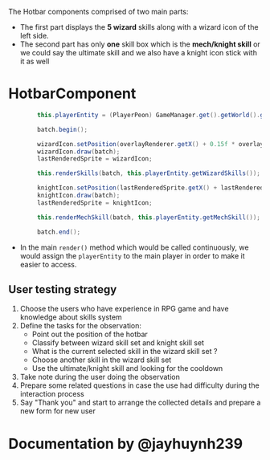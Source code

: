 The Hotbar components comprised of two main parts:
- The first part displays the **5 wizard** skills along with a wizard icon of the left side.
- The second part has only **one** skill box which is the **mech/knight skill** or we could say the ultimate skill and we also have a knight icon stick with it as well 

# HotbarComponent

```java
        this.playerEntity = (PlayerPeon) GameManager.get().getWorld().getPlayerEntity();

        batch.begin();

        wizardIcon.setPosition(overlayRenderer.getX() + 0.15f * overlayRenderer.getWidth(), overlayRenderer.getY());
        wizardIcon.draw(batch);
        lastRenderedSprite = wizardIcon;

        this.renderSkills(batch, this.playerEntity.getWizardSkills());

        knightIcon.setPosition(lastRenderedSprite.getX() + lastRenderedSprite.getWidth() + 0.05f * overlayRenderer.getWidth(), lastRenderedSprite.getY());
        knightIcon.draw(batch);
        lastRenderedSprite = knightIcon;

        this.renderMechSkill(batch, this.playerEntity.getMechSkill());

        batch.end();
```

- In the main `render()` method which would be called continuously, we would assign the `playerEntity` to the main player in order to make it easier to access.

## User testing strategy
1. Choose the users who have experience in RPG game and have knowledge about skills system
2. Define the tasks for the observation:
   - Point out the position of the hotbar
   - Classify between wizard skill set and knight skill set
   - What is the current selected skill in the wizard skill set ?
   - Choose another skill in the wizard skill set
   - Use the ultimate/knight skill and looking for the cooldown
3. Take note during the user doing the observation
4. Prepare some related questions in case the use had difficulty during the interaction process
5. Say "Thank you" and start to arrange the collected details and prepare a new form for new user

# Documentation by @jayhuynh239
